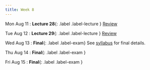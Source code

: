```yaml
---
title: Week 8
---
```


Mon Aug 11
: **Lecture 28**{: .label .label-lecture } [Review](lecture/lec28)

Tue Aug 12
: **Lecture 29**{: .label .label-lecture } [Review](lecture/lec29)

Wed Aug 13
: **Final**{: .label .label-exam}
See [syllabus](/su25/syllabus/#exams) for final details.

Thu Aug 14
: **Final**{: .label .label-exam }

Fri Aug 15
: **Final**{: .label .label-exam }
